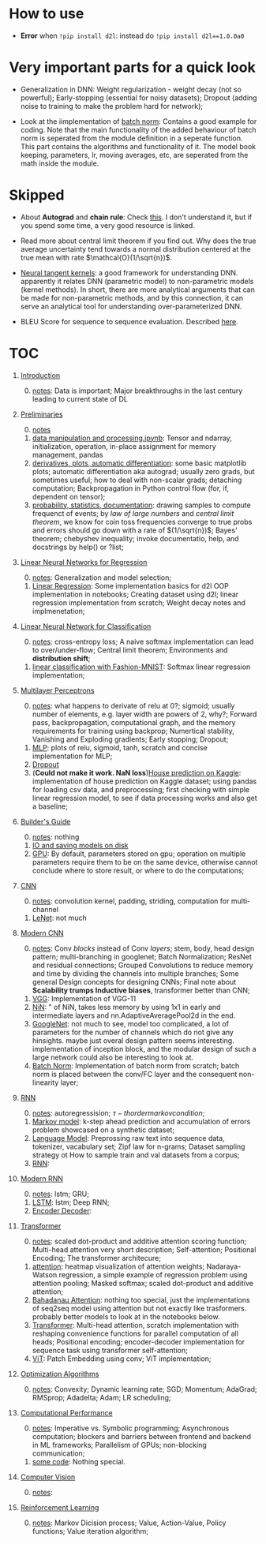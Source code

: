 # How to use

- **Error** when `!pip install d2l`: instead do `!pip install d2l==1.0.0a0`

# Very important parts for a quick look

- Generalization in DNN: Weight regularization - weight decay (not so powerful); Early-stopping (essential for noisy datasets); Dropout (adding noise to training to make the problem hard for network);

- Look at the iimplementation of [batch norm](./chapter_modern_cnn/4_batchnorm.ipynb): Contains a good example for coding. Note that the main functionality of the added behaviour of batch norm is seperated from the module definition in a seperate function. This part contains the algorithms and functionality of it. The model book keeping, parameters, lr, moving averages, etc, are seperated from the math inside the module.

# Skipped

- About **Autograd** and **chain rule**: Check [this](./chapter_preliminaries/0_notes.md#automatic-differentiation-chain-rule-forwardpropagation-vs-backwardpropagationnotunderstood-autograd). I don't understand it, but if you spend some time, a very good resource is linked.
- Read more about central limit theorem if you find out. Why does the true average uncertainty tend towards a normal distribution centered at the true mean with rate $\mathcal{O}(1/\sqrt{n})$.

- [Neural tangent kernels](https://papers.nips.cc/paper_files/paper/2018/hash/5a4be1fa34e62bb8a6ec6b91d2462f5a-Abstract.html): a good framework for understanding DNN. apparently it relates DNN (parametric model) to non-parametric models (kernel methods). In short, there are more analytical arguments that can be made for non-parametric methods, and by this connection, it can serve an analytical tool for understanding over-parameterized DNN.

- BLEU Score for sequence to sequence evaluation. Described [here](https://d2l.ai/chapter_recurrent-modern/seq2seq.html#evaluation-of-predicted-sequences).

# TOC

1. [Introduction](./chapter_introduction/)

    0.  [notes](./chapter_introduction/0_notes.md): Data is important; Major breakthroughs in the last century leading to current state of DL

2. [Preliminaries](./chapter_preliminaries/)

    0. [notes](./chapter_preliminaries/0_notes.md)
    1. [data manipulation and processing.ipynb](./chapter_preliminaries/1_data_manipulation_and_processing.ipynb): Tensor and ndarray, initialization, operation, in-place assignment for memory management, pandas
    2. [derivatives, plots, automatic differentiation](./chapter_preliminaries/2_derivatives_plots_automatic_differentiation.ipynb): some basic matplotlib plots; automatic differentiation aka autograd; usually zero grads, but sometimes useful; how to deal with non-scalar grads; detaching computation; Backpropagation in Python control flow (for, if, dependent on tensor);
    3. [probability, statistics, documentation](./chapter_preliminaries/3_probability_statistics_documentation.ipynb): drawing samples to compute frequenct of events; by _law of large numbers_ and _central limit theorem_, we know for coin toss frequencies converge to true probs and errors should go down with a rate of $(1/\sqrt{n})$; Bayes' theorem; chebyshev inequality; invoke documentatio, help, and docstrings by help() or ?list;

3. [Linear Neural Networks for Regression](./chapter_linear_NN_regression/)

    0. [notes](./chapter_linear_NN_regression/0_notes.md): Generalization and model selection;
    1. [Linear Regression](./chapter_linear_NN_regression/1_linear_regression.ipynb): Some implementation basics for d2l OOP implementation in notebooks; Creating dataset using d2l; linear regression implementation from scratch; Weight decay notes and implmenetation;

4. [Linear Neural Network for Classification](./chapter_linear_NN_classification/)

    0. [notes](./chapter_linear_NN_classification/0_notes.md): cross-entropy loss; A naive softmax implementation can lead to over/under-flow; Central limit theorem; Environments and **distribution shift**;
    1. [linear classification with Fashion-MNIST](./chapter_linear_NN_classification/1_linear_classification_with_fashionmnist.ipynb): Softmax linear regression implementation;

5. [Multilayer Perceptrons](./chapter_multilayer_perceptrons/)

    0. [notes](./chapter_multilayer_perceptrons/0_notes.md): what happens to derivate of relu at 0?; sigmoid; usually number of elements, e.g. layer width are powers of 2, why?; Forward pass, backpropagation, computational graph, and the memory requirements for training using backprop; Numertical stability, Vanishing and Exploding gradients; Early stopping; Dropout; 
    1. [MLP](./chapter_multilayer_perceptrons/1_mlp.ipynb): plots of relu, sigmoid, tanh, scratch and concise implementation for MLP;
    2. [Dropout](./chapter_multilayer_perceptrons/2_dropout.ipynb)
    3. (**Could not make it work. NaN loss**)[House prediction on Kaggle](./chapter_multilayer_perceptrons/3_kaggle_house_prices.ipynb): implementation of house prediction on Kaggle dataset; using pandas for loading csv data, and preprocessing; first checking with simple linear regression model, to see if data processing works and also get a baseline;

6. [Builder's Guide](./chapter_builder_guide/)

    0. [notes](./chapter_builder_guide/0_notes.md): nothing
    1. [IO and saving models on disk](./chapter_builder_guide/1_io.ipynb)
    2. [GPU](./chapter_builder_guide/2_gpu.ipynb): By default, parameters stored on gpu; operation on multiple parameters require them to be on the same device, otherwise cannot conclude where to store result, or where to do the computations;

7. [CNN](./chapter_cnn/)

    0. [notes](./chapter_cnn/0_notes.md): convolution kernel, padding, striding, computation for multi-channel
    1. [LeNet](./chapter_cnn/1_cnn.ipynb): not much

8. [Modern CNN](./chapter_modern_cnn/)

    0. [notes](./chapter_modern_cnn/0_notes.md): Conv _blocks_ instead of Conv _layers_; stem, body, head design pattern; multi-branching in googlenet; Batch Normalization; ResNet and residual connections; Grouped Convolutions to reduce memory and time by dividing the channels into multiple branches; Some general Design concepts for designing CNNs; Final note about **Scalability trumps Inductive biases**, transformer better than CNN;
    1. [VGG](./chapter_modern_cnn/1_vgg.ipynb): Implementation of VGG-11
    2. [NiN](./chapter_modern_cnn/2_NiN.ipynb): " of NiN, takes less memory by using 1x1 in early and intermediate layers and nn.AdaptiveAveragePool2d in the end.
    3. [GoogleNet](./chapter_modern_cnn/3_googlenet.ipynb): not much to see, model too complicated, a lot of parameters for the number of channels which do not give any hinsights. maybe just overal design pattern seems interesting. implementation of inception block, and the modular design of such a large network could also be interesting to look at.
    4. [Batch Norm](./chapter_modern_cnn/4_batchnorm.ipynb): Implementation of batch norm from scratch; batch norm is placed between the conv/FC layer and the consequent non-linearity layer;

9. [RNN](./chapter_rnn/)

    0. [notes](./chapter_rnn/0_notes.md): autoregressision; $\tau -th order markov condition$;
    1. [Markov model](./chapter_rnn/1_markov_model.ipynb): k-step ahead prediction and accumulation of errors problem showcased on a synthetic dataset;
    2. [Language Model](./chapter_rnn/2_language_model.ipynb): Preprossing raw text into sequence data, tokenizer, vacabulary set; Zipf law for n-grams; Dataset sampling strategy ot How to sample train and val datasets from a corpus;
    3. [RNN](./chapter_rnn/3_rnn.ipynb): 

10. [Modern RNN](./chapter_modern_rnn/)

    0. [notes](./chapter_modern_rnn/notes.md): lstm; GRU; 
    1. [LSTM](./chapter_modern_rnn/1_lstm_and_rest.ipynb): lstm; Deep RNN; 
    2. [Encoder Decoder]():

11. [Transformer](./chapter_transformer/)

    0. [notes](./chapter_transformer/0_notes.md): scaled dot-product and additive attention scoring function; Multi-head attention very short description; Self-attention; Positional Encoding; The transformer architecure; 
    1. [attention](./chapter_transformer/1_attention.ipynb): heatmap visualization of attention weights; Nadaraya-Watson regression, a simple example of regression problem using attention pooling; Masked softmax; scaled dot-product and additive attention;
    2. [Bahadanau Attention](./chapter_transformer/2_bahadanau_attention_mechanism.ipynb): nothing too special, just the implementations of seq2seq model using attention but not exactly like trasformers. probably better models to look at in the notebooks below.
    3. [Transformer](./chapter_transformer/3_transformer.ipynb): Multi-head attention, scratch implementation with reshaping convenience functions for parallel computation of all heads; Positional encoding; encoder-decoder implementation for sequence task using transformer self-attention;
    4. [ViT](./chapter_transformer/4_ViT.ipynb): Patch Embedding using conv; ViT implementation;

12. [Optimization Algorithms](./chapter_optimization/)

    0. [notes](./chapter_optimization/0_notes.md): Convexity; Dynamic learning rate; SGD; Momentum; AdaGrad; RMSprop; Adadelta; Adam; LR scheduling;

13. [Computational Performance](./chapter_computational_performance/)

    0. [notes](./chapter_computational_performance/0_notes.md): Imperative vs. Symbolic programming; Asynchronous computation; blockers and barriers between frontend and backend in ML frameworks; Parallelism of GPUs; non-blocking communication; 
    1. [some code](./chapter_computational_performance/1_computational_performance.ipynb): Nothing special.
14. [Computer Vision](./chapter_computer_vision/)

    0. [notes](./chapter_computer_vision/0_notes.md):

17. [Reinforcement Learning](./chapter_rl/)

    0. [notes](./chapter_rl/0_notes.md): Markov Dicision process; Value, Action-Value, Policy functions; Value iteration algorithm;

